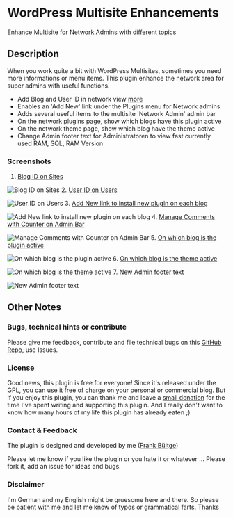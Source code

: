 # WordPress Multisite Enhancements
Enhance Multisite for Network Admins with different topics

## Description
When you work quite a bit with WordPress Multisites, sometimes you need more informations or menu items. This plugin enhance the network area for super admins with useful functions.

* Add Blog and User ID in network view [more](http://wpengineer.com/2188/view-blog-id-in-wordpress-multisite/)
* Enables an 'Add New' link under the Plugins menu for Network admins
* Adds several useful items to the multisite 'Network Admin' admin bar
* On the network plugins page, show which blogs have this plugin active
* On the network theme page, show which blog have the theme active
* Change Admin footer text for Administratoren to view fast currently used RAM, SQL, RAM Version


### Screenshots
 1. [Blog ID on Sites](https://github.com/bueltge/WordPress-Multisite-Enhancements/blob/master/assets/screenshot-1.png)
 
 ![Blog ID on Sites](https://raw.github.com/bueltge/WordPress-Multisite-Enhancements/master/assets/screenshot-1.png)
 2. [User ID on Users](https://github.com/bueltge/WordPress-Multisite-Enhancements/blob/master/assets/screenshot-2.png)
 
 ![User ID on Users](https://raw.github.com/bueltge/WordPress-Multisite-Enhancements/master/assets/screenshot-2.png)
 3. [Add New link to install new plugin on each blog](https://github.com/bueltge/WordPress-Multisite-Enhancements/blob/master/assets/screenshot-3.png)
 
 ![Add New link to install new plugin on each blog](https://raw.github.com/bueltge/WordPress-Multisite-Enhancements/master/assets/screenshot-3.png)
 4. [Manage Comments with Counter on Admin Bar](https://github.com/bueltge/WordPress-Multisite-Enhancements/blob/master/assets/screenshot-4.png)
 
 ![Manage Comments with Counter on Admin Bar](https://raw.github.com/bueltge/WordPress-Multisite-Enhancements/master/assets/screenshot-4.png)
 5. [On which blog is the plugin active](https://github.com/bueltge/WordPress-Multisite-Enhancements/blob/master/assets/screenshot-5.png)
 
 ![On which blog is the plugin active](https://raw.github.com/bueltge/WordPress-Multisite-Enhancements/master/assets/screenshot-5.png)
 6. [On which blog is the theme active](https://github.com/bueltge/WordPress-Multisite-Enhancements/blob/master/assets/screenshot-6.png)
 
 ![On which blog is the theme active](https://raw.github.com/bueltge/WordPress-Multisite-Enhancements/master/assets/screenshot-6.png)
 7. [New Admin footer text](https://github.com/bueltge/WordPress-Multisite-Enhancements/blob/master/assets/screenshot-7.png)
 
 ![New Admin footer text](https://raw.github.com/bueltge/WordPress-Multisite-Enhancements/master/assets/screenshot-7.png)

## Other Notes
### Bugs, technical hints or contribute
Please give me feedback, contribute and file technical bugs on this 
[GitHub Repo](https://github.com/bueltge/WordPress-Multisite-Enhancements/issues), use Issues.

### License
Good news, this plugin is free for everyone! Since it's released under the GPL, 
you can use it free of charge on your personal or commercial blog. But if you enjoy this plugin, 
you can thank me and leave a 
[small donation](https://www.paypal.com/cgi-bin/webscr?cmd=_s-xclick&hosted_button_id=6069955 "Paypal Donate link") 
for the time I've spent writing and supporting this plugin. 
And I really don't want to know how many hours of my life this plugin has already eaten ;)

### Contact & Feedback
The plugin is designed and developed by me ([Frank Bültge](http://bueltge.de))

Please let me know if you like the plugin or you hate it or whatever ... 
Please fork it, add an issue for ideas and bugs.

### Disclaimer
I'm German and my English might be gruesome here and there. 
So please be patient with me and let me know of typos or grammatical farts. Thanks